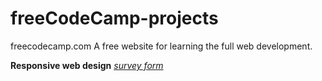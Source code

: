 # freeCodeCamp-projects
freecodecamp.com
A free website for learning the full web development.

<b>Responsive web design</b>
  <a href="https://chandu03.github.io/freeCodeCamp-projects/responsive%20web%20design/survey%20form/survey_f.html"><i>survey form</i></a>

